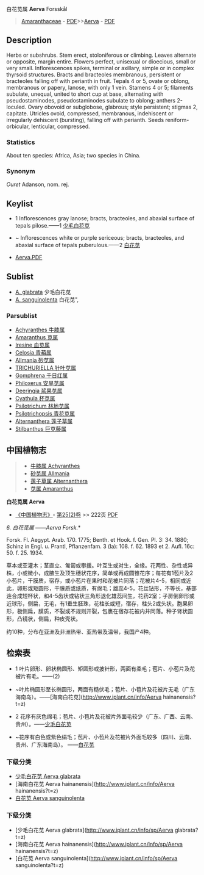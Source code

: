 白花苋属 **Aerva** Forsskål

> [Amaranthaceae](http://www.iplant.cn/info/Amaranthaceae?t=foc) - [PDF](http://www.iplant.cn/foc/pdf/Amaranthaceae.pdf)>>[Aerva](Aerva-白花苋属.md) - [PDF](http://www.iplant.cn/foc/pdf/Aerva.pdf)

## Description

Herbs or subshrubs. Stem erect, stoloniferous or climbing. Leaves alternate or opposite, margin entire. Flowers perfect, unisexual or dioecious, small or very small. Inflorescences spikes, terminal or axillary, simple or in complex thyrsoid structures. Bracts and bracteoles membranous, persistent or bracteoles falling off with perianth in fruit. Tepals 4 or 5, ovate or oblong, membranous or papery, lanose, with only 1 vein. Stamens 4 or 5; filaments subulate, unequal, united to short cup at base, alternating with pseudostaminodes, pseudostaminodes subulate to oblong; anthers 2-loculed. Ovary obovoid or subglobose, glabrous; style persistent; stigmas 2, capitate. Utricles ovoid, compressed, membranous, indehiscent or irregularly dehiscent (bursting), falling off with perianth. Seeds reniform-orbicular, lenticular, compressed.

### Statistics
About ten species: Africa, Asia; two species in China.

### Synonym
*Ouret* Adanson, nom. rej.

## Keylist

* 1 Inflorescences gray lanose; bracts, bracteoles, and abaxial surface of tepals pilose.——1 [少毛白花苋](Aerva-glabrata-少毛白花苋.md)
* ~ Inflorescences white or purple sericeous; bracts, bracteoles, and abaxial surface of tepals puberulous.——2 [白花苋](Aerva-sanguinolenta-白花苋.md)

* [Aerva.PDF](http://www.iplant.cn/foc/pdf/Aerva.pdf)

## Sublist

* [A.  glabrata](Aerva-glabrata-少毛白花苋.md) 少毛白花苋
* [A.  sanguinolenta](Aerva-sanguinolenta-白花苋.md) 白花苋",

### Parsublist

* [Achyranthes  牛膝属](Achyranthes-牛膝属.md)
* [Amaranthus  苋属](http://www.iplant.cn/info/Amaranthus?t=foc)
* [Iresine  血苋属](http://www.iplant.cn/info/Iresine?t=foc)
* [Celosia  青葙属](http://www.iplant.cn/info/Celosia?t=foc)
* [Allmania  砂苋属](http://www.iplant.cn/info/Allmania?t=foc)
* [TRICHURIELLA  针叶苋属](http://www.iplant.cn/info/TRICHURIELLA?t=foc)
* [Gomphrena  千日红属](http://www.iplant.cn/info/Gomphrena?t=foc)
* [Philoxerus  安旱苋属](http://www.iplant.cn/info/Philoxerus?t=foc)
* [Deeringia  浆果苋属](http://www.iplant.cn/info/Deeringia?t=foc)
* [Cyathula  杯苋属](http://www.iplant.cn/info/Cyathula?t=foc)
* [Psilotrichum  林地苋属](http://www.iplant.cn/info/Psilotrichum?t=foc)
* [Psilotrichopsis  青花苋属](http://www.iplant.cn/info/Psilotrichopsis?t=foc)
* [Alternanthera  莲子草属](http://www.iplant.cn/info/Alternanthera?t=foc)
* [Stilbanthus  巨苋藤属](http://www.iplant.cn/info/Stilbanthus?t=foc)

## 中国植物志

> * [牛膝属  Achyranthes](Achyranthes-牛膝属.md)
> * [砂苋属  Allmania](Allmania-砂苋属.md)
> * [莲子草属  Alternanthera](Alternanthera-莲子草属.md)
> * [苋属  Amaranthus](Amaranthus-苋属.md)

**白花苋属 Aerva**

* [《中国植物志》](http://www.iplant.cn/frps)- [第25(2)卷](http://www.iplant.cn/frps/vol/25(2)) >> 222页 [PDF](http://www.iplant.cn/frps/pdf/25(2)/222y.pdf)

**6. 白花苋属* ——Aerva Forsk.**

Forsk. Fl. Aegypt. Arab. 170. 1775; Benth. et Hook. f. Gen. Pl. 3: 34. 1880; Schinz in Engl. u. Prantl, Pflanzenfam. 3 (la): 108. f. 62. 1893 et 2. Aufl. 16c: 50. f. 25. 1934.

草本或亚灌木；茎直立、匍匐或攀援。叶互生或对生，全缘。花两性、杂性或异株，小或微小，成腋生及顶生穗状花序，简单或再成圆锥花序；每花有1苞片及2小苞片，干膜质，宿存，或小苞片在果时和花被片同落；花被片4-5，相同或近此，卵形或矩圆形，干膜质或纸质，有绵毛；雄蕊4-5，花丝钻形，不等长，基部连合成短杯状，和4-5齿状或钻状三角形退化雄蕊间生，花药2室；子房倒卵形或近球形，侧扁，无毛，有1垂生胚珠，花柱长或短，宿存，柱头2或头状。胞果卵形，极侧扁，膜质，不裂或不规则开裂，包裹在宿存花被内并同落。种子肾状圆形，凸镜状，侧扁，种皮壳状。

约10种，分布在亚洲及非洲热带、亚热带及温带，我国产4种。

## 检索表

* 1 叶片卵形、卵状椭圆形、矩圆形或披针形，两面有柔毛；苞片、小苞片及花被片有毛。——(2)
* ~叶片椭圆形至长椭圆形，两面有糙伏毛；苞片、小苞片及花被片无毛（广东海南岛）。——[海南白花苋](http://www.iplant.cn/info/Aerva hainanensis?t=z)

* 2 花序有灰色绵毛；苞片、小苞片及花被片外面毛较少（广东、广西、云南、贵州）。——[少毛白花苋](Aerva-glabrata-少毛白花苋.md)

* ~花序有白色或紫色绢毛；苞片、小苞片及花被片外面毛较多（四川、云南、贵州、广东海南岛）。 ——[白花苋](Aerva-sanguinolenta-白花苋.md)

### 下级分类
* [少毛白花苋  Aerva glabrata](Aerva-glabrata-少毛白花苋.md)
* [海南白花苋  Aerva hainanensis](http://www.iplant.cn/info/Aerva hainanensis?t=z)
* [白花苋  Aerva sanguinolenta](Aerva-sanguinolenta-白花苋.md)

### 下级分类
* [少毛白花苋  Aerva glabrata](http://www.iplant.cn/info/sp/Aerva glabrata?t=z)
* [海南白花苋  Aerva hainanensis](http://www.iplant.cn/info/sp/Aerva hainanensis?t=z)
* [白花苋  Aerva sanguinolenta](http://www.iplant.cn/info/sp/Aerva sanguinolenta?t=z)
